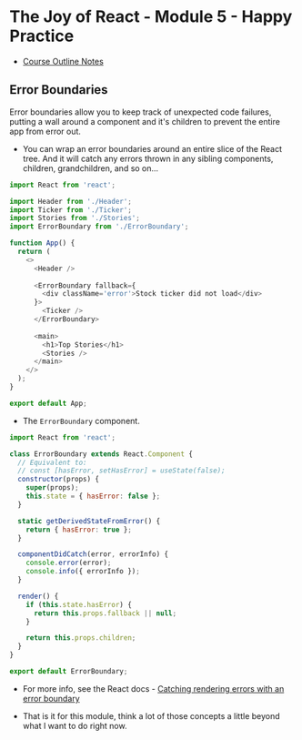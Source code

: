 # The Joy of React - Module 5 - Happy Practice

- [Course Outline Notes](../course-notes.md)

## Error Boundaries

Error boundaries allow you to keep track of unexpected code failures, putting a wall around a component and it's children to prevent the entire app from error out.

- You can wrap an error boundaries around an entire slice of the React tree. And it will catch any errors thrown in any sibling components, children, grandchildren, and so on...

```JAVASCRIPT
import React from 'react';

import Header from './Header';
import Ticker from './Ticker';
import Stories from './Stories';
import ErrorBoundary from './ErrorBoundary';

function App() {
  return (
    <>
      <Header />
      
      <ErrorBoundary fallback={
        <div className='error'>Stock ticker did not load</div>
      }>
        <Ticker />
      </ErrorBoundary>
      
      <main>
        <h1>Top Stories</h1>
        <Stories />
      </main>
    </>
  );
}

export default App;
```

- The `ErrorBoundary` component.

```JAVASCRIPT
import React from 'react';

class ErrorBoundary extends React.Component {
  // Equivalent to:
  // const [hasError, setHasError] = useState(false);
  constructor(props) {
    super(props);
    this.state = { hasError: false };
  }

  static getDerivedStateFromError() {
    return { hasError: true };
  }

  componentDidCatch(error, errorInfo) {
    console.error(error);
    console.info({ errorInfo });
  }

  render() {
    if (this.state.hasError) {
      return this.props.fallback || null;
    }

    return this.props.children;
  }
}

export default ErrorBoundary;
```

- For more info, see the React docs - [Catching rendering errors with an error boundary](https://react.dev/reference/react/Component#catching-rendering-errors-with-an-error-boundary)

- That is it for this module, think a lot of those concepts a little beyond what I want to do right now.
